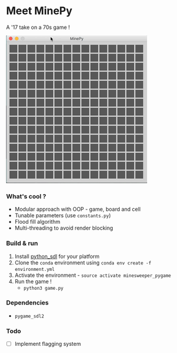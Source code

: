 # Meet MinePy
A '17 take on a 70s game !

![MinePy – Sayan Goswami](screenshots/minesweeper_demo.gif)

### What's cool ?
- Modular approach with OOP - game, board and cell
- Tunable parameters (use `constants.py`)
- Flood fill algorithm
- Multi-threading to avoid render blocking

### Build & run

1. Install [python_sdl](https://github.com/renpy/pygame_sdl2) for your platform
2. Clone the `conda` environment using `conda env create -f environment.yml`
3. Activate the environment - `source activate minesweeper_pygame`
4. Run the game !
    - `python3 game.py`

### Dependencies
- `pygame_sdl2`

### Todo

- [ ] Implement flagging system